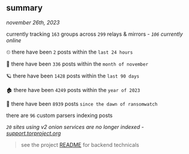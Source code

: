 
## summary
_november 26th, 2023_

currently tracking `163` groups across `299` relays & mirrors - _`106` currently online_

⏲ there have been `2` posts within the `last 24 hours`

🦈 there have been `336` posts within the `month of november`

🪐 there have been `1428` posts within the `last 90 days`

🏚 there have been `4249` posts within the `year of 2023`

🦕 there have been `8939` posts `since the dawn of ransomwatch`

there are `96` custom parsers indexing posts

_`20` sites using v2 onion services are no longer indexed - [support.torproject.org](https://support.torproject.org/onionservices/v2-deprecation/)_

> see the project [README](https://github.com/joshhighet/ransomwatch#ransomwatch--) for backend technicals

